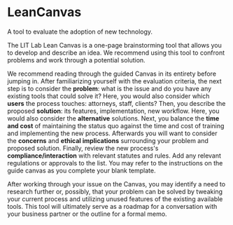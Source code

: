# LeanCanvas
A tool to evaluate the adoption of new technology.

The LIT Lab Lean Canvas is a one-page brainstorming tool that allows you to develop and describe an idea. We recommend using this tool to confront problems and work through a potential solution.

We recommend reading through the guided Canvas in its entirety before jumping in. 
After familiarizing yourself with the evaluation criteria, the next step is to consider the **problem**: what is the issue and do you have any existing tools that could solve it? Here, you would also consider which **users** the process touches: attorneys, staff, clients? 
Then, you describe the proposed **solution**: its features, implementation, new workflow. Here, you would also consider the **alternative** solutions. 
Next, you balance the **time and cost** of maintaining the status quo against the time and cost of training and implementing the new process. 
Afterwards you will want to consider the **concerns** and **ethical implications** surrounding your problem and proposed solution. Finally, review the new process's **compliance/interaction** with relevant statutes and rules. Add any relevant regulations or approvals to the list. 
You may refer to the instructions on the guide canvas as you complete your blank template.

After working through your issue on the Canvas, you may identify a need to research further or, possibly, that your problem can be solved by tweaking your current process and utilizing unused features of the existing available tools. This tool will ultimately serve as a roadmap for a conversation with your business partner or the outline for a formal memo.
